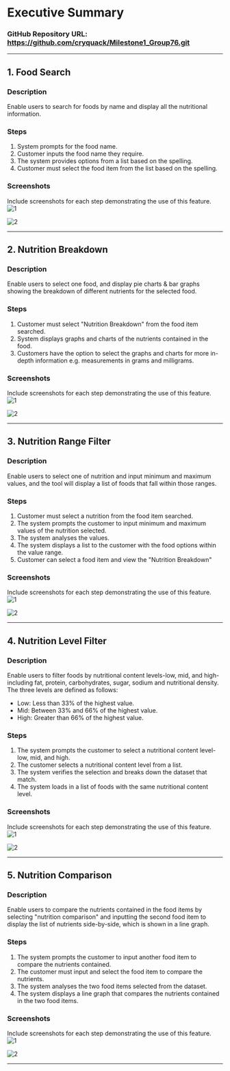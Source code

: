 # Executive Summary

### GitHub Repository URL: https://github.com/cryquack/Milestone1_Group76.git

---

## 1. Food Search
### Description  
Enable users to search for foods by name and display all the nutritional information.

### Steps
1. System prompts for the food name.
2. Customer inputs the food name they require.
3. The system provides options from a list based on the spelling.
4. Customer must select the food item from the list based on the spelling.

### Screenshots
Include screenshots for each step demonstrating the use of this feature.  
![1](./visual_design.png)

![2](./visual_design.png)

---

## 2. Nutrition Breakdown
### Description  
Enable users to select one food, and display pie charts & bar graphs showing the breakdown of different nutrients for the selected food.

### Steps
1. Customer must select "Nutrition Breakdown" from the food item searched.
2. System displays graphs and charts of the nutrients contained in the food.
3. Customers have the option to select the graphs and charts for more in-depth information e.g. measurements in grams and milligrams.

### Screenshots
Include screenshots for each step demonstrating the use of this feature.  
![1](./visual_design.png)

![2](./visual_design.png)

---

## 3. Nutrition Range Filter
### Description  
Enable users to select one of nutrition and input minimum and maximum values, and the tool will display a list of foods that fall within those ranges.

### Steps
1. Customer must select a nutrition from the food item searched.
2. The system prompts the customer to input minimum and maximum values of the nutrition selected.
3. The system analyses the values.
4. The system displays a list to the customer with the food options within the value range.
5. Customer can select a food item and view the "Nutrition Breakdown"

### Screenshots
Include screenshots for each step demonstrating the use of this feature.    
![1](./visual_design.png)

![2](./visual_design.png)


---

## 4. Nutrition Level Filter
### Description  
Enable users to filter foods by nutritional content levels-low, mid, and high-including fat, protein, carbohydrates, sugar, sodium and nutritional density. The three levels are defined as follows:<br/>
- Low: Less than 33% of the highest value.
- Mid: Between 33% and 66% of the highest value.
- High: Greater than 66% of the highest value.

### Steps
1. The system prompts the customer to select a nutritional content level-low, mid, and high.
2. The customer selects a nutritional content level from a list.
3. The system verifies the selection and breaks down the dataset that match.
4. The system loads in a list of foods with the same nutritional content level.

### Screenshots
Include screenshots for each step demonstrating the use of this feature.    
![1](./visual_design.png)

![2](./visual_design.png)


---

## 5. Nutrition Comparison
### Description  
Enable users to compare the nutrients contained in the food items by selecting "nutrition comparison" and inputting the second food item to display the list of nutrients side-by-side, which is shown in a line graph.

### Steps
1. The system prompts the customer to input another food item to compare the nutrients contained.
2. The customer must input and select the food item to compare the nutrients.
3. The system analyses the two food items selected from the dataset.
4. The system displays a line graph that compares the nutrients contained in the two food items.

### Screenshots
Include screenshots for each step demonstrating the use of this feature.    
![1](./visual_design.png)

![2](./visual_design.png)


---
